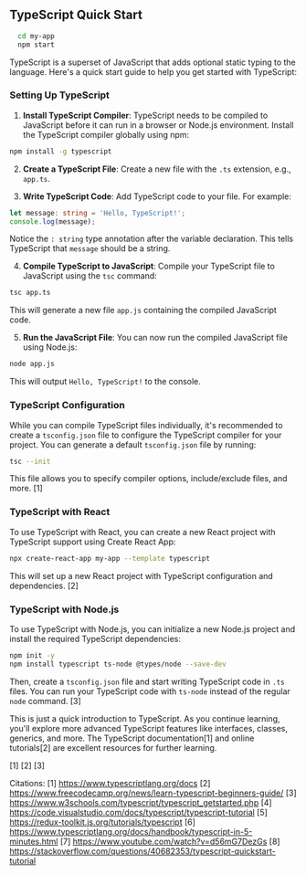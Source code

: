 ## TypeScript Quick Start

```bash
  cd my-app
  npm start
```

TypeScript is a superset of JavaScript that adds optional static typing to the language. Here's a quick start guide to help you get started with TypeScript:

### Setting Up TypeScript

1. **Install TypeScript Compiler**: TypeScript needs to be compiled to JavaScript before it can run in a browser or Node.js environment. Install the TypeScript compiler globally using npm:

```bash
npm install -g typescript
```

2. **Create a TypeScript File**: Create a new file with the `.ts` extension, e.g., `app.ts`.

3. **Write TypeScript Code**: Add TypeScript code to your file. For example:

```typescript
let message: string = 'Hello, TypeScript!';
console.log(message);
```

Notice the `: string` type annotation after the variable declaration. This tells TypeScript that `message` should be a string.

4. **Compile TypeScript to JavaScript**: Compile your TypeScript file to JavaScript using the `tsc` command:

```bash
tsc app.ts
```

This will generate a new file `app.js` containing the compiled JavaScript code.

5. **Run the JavaScript File**: You can now run the compiled JavaScript file using Node.js:

```bash
node app.js
```

This will output `Hello, TypeScript!` to the console.

### TypeScript Configuration

While you can compile TypeScript files individually, it's recommended to create a `tsconfig.json` file to configure the TypeScript compiler for your project. You can generate a default `tsconfig.json` file by running:

```bash
tsc --init
```

This file allows you to specify compiler options, include/exclude files, and more. [1]

### TypeScript with React

To use TypeScript with React, you can create a new React project with TypeScript support using Create React App:

```bash
npx create-react-app my-app --template typescript
```

This will set up a new React project with TypeScript configuration and dependencies. [2]

### TypeScript with Node.js

To use TypeScript with Node.js, you can initialize a new Node.js project and install the required TypeScript dependencies:

```bash
npm init -y
npm install typescript ts-node @types/node --save-dev
```

Then, create a `tsconfig.json` file and start writing TypeScript code in `.ts` files. You can run your TypeScript code with `ts-node` instead of the regular `node` command. [3]

This is just a quick introduction to TypeScript. As you continue learning, you'll explore more advanced TypeScript features like interfaces, classes, generics, and more. The TypeScript documentation[1] and online tutorials[2] are excellent resources for further learning.

[1] [2] [3]

Citations:
[1] https://www.typescriptlang.org/docs
[2] https://www.freecodecamp.org/news/learn-typescript-beginners-guide/
[3] https://www.w3schools.com/typescript/typescript_getstarted.php
[4] https://code.visualstudio.com/docs/typescript/typescript-tutorial
[5] https://redux-toolkit.js.org/tutorials/typescript
[6] https://www.typescriptlang.org/docs/handbook/typescript-in-5-minutes.html
[7] https://www.youtube.com/watch?v=d56mG7DezGs
[8] https://stackoverflow.com/questions/40682353/typescript-quickstart-tutorial
